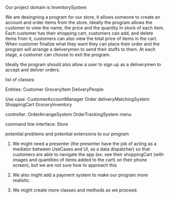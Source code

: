 Our project domain is InventorySystem

We are desingning a program for our store, it allows someone to create an account and order items from the store. Ideally the program allows the customer to view the name,
the price and the quantity in stock of each item. Each customer has their shopping cart, customers can add, and delete items from it, customers can also view the total price
of items in the cart. When customer finalize what they want they can place their order and the program will arrange a deliverymen to send their stuffs to them. At each stage, 
a customer can choose to exit the program.

Ideally the program should also allow a user to sign up as a deliverymen to accept and deliver orders.

list of classes:

Entities: Customer GroceryItem DeliveryPeople

Use case: CustomerAccountManager Order deliveryMatchingSystem ShoppingCart GroceryInventory

controller: OrderArrangeSystem OrderTrackingSystem menu

command line interface: Store

potential problems and potential extensions to our program

1. We might need a presenter (the presenter have the job of acting as a mediator between UseCases and UI, as a data dispatcher) so that customers are able to navigate the app (ex. see their shoppingCart (with images and quantities of items added to the cart) on their phone screen), but we are not sure how to approach this

2. We also might add a payment system to make our program more realistic.

3. We might create more classes and methods as we proceed.

